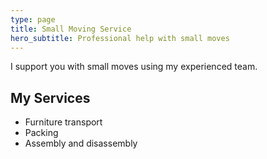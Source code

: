 ```yaml
---
type: page
title: Small Moving Service
hero_subtitle: Professional help with small moves
---
```


I support you with small moves using my experienced team.

## My Services

- Furniture transport
- Packing
- Assembly and disassembly

